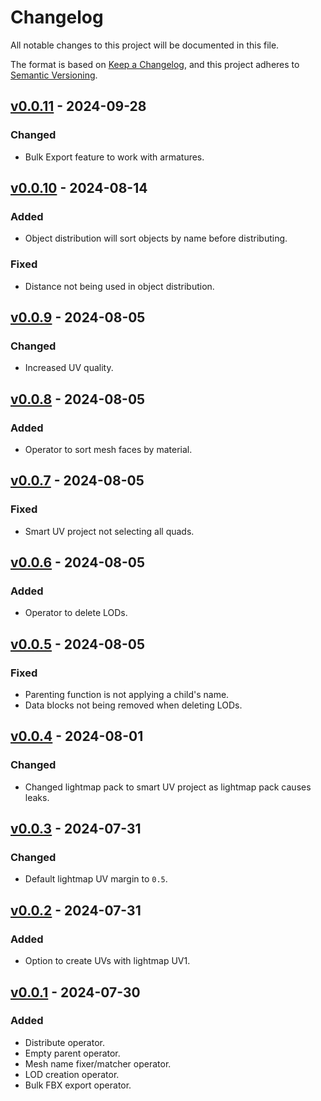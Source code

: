 ﻿# Changelog

All notable changes to this project will be documented in this file.

The format is based on [Keep a Changelog](https://keepachangelog.com/en/1.0.0/), and this project adheres to [Semantic Versioning](https://semver.org/spec/v2.0.0.html).

## [v0.0.11](https://github.com/chark/blender-skunk/compare/v0.0.10...v0.0.11) - 2024-09-28

### Changed

- Bulk Export feature to work with armatures.

## [v0.0.10](https://github.com/chark/blender-skunk/compare/v0.0.9...v0.0.10) - 2024-08-14

### Added

- Object distribution will sort objects by name before distributing.

### Fixed

- Distance not being used in object distribution.

## [v0.0.9](https://github.com/chark/blender-skunk/compare/v0.0.8...v0.0.9) - 2024-08-05

### Changed

- Increased UV quality.

## [v0.0.8](https://github.com/chark/blender-skunk/compare/v0.0.7...v0.0.8) - 2024-08-05

### Added

- Operator to sort mesh faces by material.

## [v0.0.7](https://github.com/chark/blender-skunk/compare/v0.0.6...v0.0.7) - 2024-08-05

### Fixed

- Smart UV project not selecting all quads.

## [v0.0.6](https://github.com/chark/blender-skunk/compare/v0.0.5...v0.0.6) - 2024-08-05

### Added

- Operator to delete LODs.

## [v0.0.5](https://github.com/chark/blender-skunk/compare/v0.0.4...v0.0.5) - 2024-08-05

### Fixed

- Parenting function is not applying a child's name.
- Data blocks not being removed when deleting LODs.

## [v0.0.4](https://github.com/chark/blender-skunk/compare/v0.0.3...v0.0.4) - 2024-08-01

### Changed

- Changed lightmap pack to smart UV project as lightmap pack causes leaks.

## [v0.0.3](https://github.com/chark/blender-skunk/compare/v0.0.2...v0.0.3) - 2024-07-31

### Changed

- Default lightmap UV margin to `0.5`.

## [v0.0.2](https://github.com/chark/blender-skunk/compare/v0.0.1...v0.0.2) - 2024-07-31

### Added

- Option to create UVs with lightmap UV1.

## [v0.0.1](https://github.com/chark/blender-skunk/compare/v0.0.1) - 2024-07-30

### Added

- Distribute operator.
- Empty parent operator.
- Mesh name fixer/matcher operator.
- LOD creation operator.
- Bulk FBX export operator.
